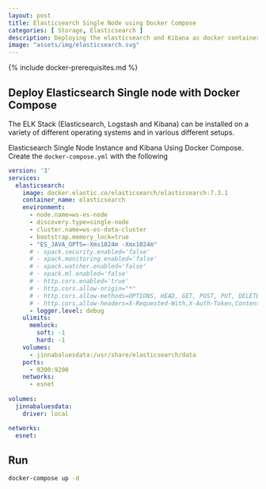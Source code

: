 ```yaml
---
layout: post
title: Elasticsearch Single Node using Docker Compose
categories: [ Storage, Elasticsearch ]
description: Deploying the elasticsearch and Kibana as docker containers 
image: "assets/img/elasticsearch.svg"
---
```


{% include docker-prerequisites.md %}

## Deploy Elasticsearch Single node with Docker Compose
The ELK Stack (Elasticsearch, Logstash and Kibana) can be installed on a variety of different operating systems and in various different setups. 


Elasticsearch Single Node Instance and Kibana Using Docker Compose. Create the `docker-compose.yml` with the following

```yaml
version: '3'
services:
  elasticsearch:
    image: docker.elastic.co/elasticsearch/elasticsearch:7.3.1
    container_name: elasticsearch
    environment:
      - node.name=ws-es-node
      - discovery.type=single-node
      - cluster.name=ws-es-data-cluster
      - bootstrap.memory_lock=true
      - "ES_JAVA_OPTS=-Xms1024m -Xmx1024m"
      # - xpack.security.enabled='false'
      # - xpack.monitoring.enabled='false'
      # - xpack.watcher.enabled='false'
      # - xpack.ml.enabled='false'
      # - http.cors.enabled='true'
      # - http.cors.allow-origin="*"
      # - http.cors.allow-methods=OPTIONS, HEAD, GET, POST, PUT, DELETE
      # - http.cors.allow-headers=X-Requested-With,X-Auth-Token,Content-Type, Content-Length
      - logger.level: debug
    ulimits:
      memlock:
        soft: -1
        hard: -1
    volumes:
      - jinnabaluesdata:/usr/share/elasticsearch/data
    ports:
      - 9200:9200
    networks:
      - esnet
    
volumes:
  jinnabaluesdata:
    driver: local

networks:
  esnet:
```

## Run 

```bash
docker-compose up -d
```
